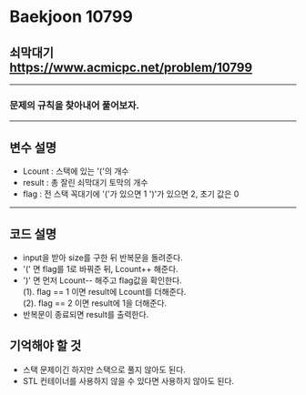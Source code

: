 Baekjoon 10799
=============
쇠막대기  <https://www.acmicpc.net/problem/10799>
---------------
- - -
### 문제의 규칙을 찾아내어 풀어보자.
- - -
## 변수 설명
- Lcount : 스택에 있는 '('의 개수
- result : 총 잘린 쇠막대기 토막의 개수
- flag : 전 스택 꼭대기에 '('가 있으면 1 ')'가 있으면 2, 초기 값은 0
- - -
## 코드 설명
- input을 받아 size를 구한 뒤 반복문을 돌려준다.
- '(' 면 flag를 1로 바꿔준 뒤, Lcount++ 해준다.
- ')' 면 먼저 Lcount-- 해주고 flag값을 확인한다.  
(1). flag == 1 이면 result에 Lcount를 더해준다.  
(2). flag == 2 이면 result에 1을 더해준다.
- 반복문이 종료되면 result를 출력한다.

## 기억해야 할 것
- 스택 문제이긴 하지만 스택으로 풀지 않아도 된다. 
- STL 컨테이너를 사용하지 않을 수 있다면 사용하지 않아도 된다.
